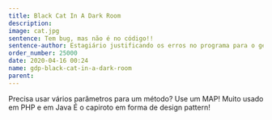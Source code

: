 ```yaml
---
title: Black Cat In A Dark Room
description: 
image: cat.jpg
sentence: Tem bug, mas não é no código!!
sentence-author: Estagiário justificando os erros no programa para o gerente
order_number: 25000
date: 2020-04-16 00:24
name: gdp-black-cat-in-a-dark-room
parent:
---
```

Precisa usar vários parâmetros para um método?
Use um MAP!
Muito usado em PHP e em Java
É o capiroto em forma de design pattern!
